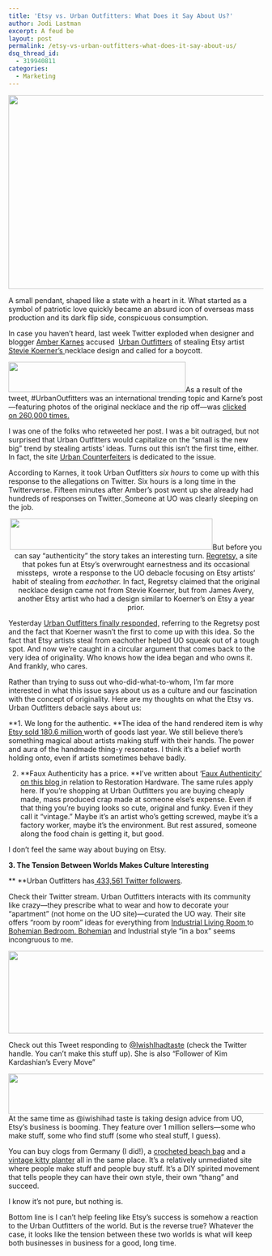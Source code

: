 ```yaml
---
title: 'Etsy vs. Urban Outfitters: What Does it Say About Us?'
author: Jodi Lastman
excerpt: A feud be
layout: post
permalink: /etsy-vs-urban-outfitters-what-does-it-say-about-us/
dsq_thread_id:
  - 319940811
categories:
  - Marketing
---
```

<a rel="attachment wp-att-5480" href="http://hypenotic.com/meaning-fulmarketing/5478/etsy-vs-urban-outfitters-what-does-it-say-about-us/attachment/screen-shot-2011-05-31-at-10-23-54-pm"><img class="aligncenter size-full wp-image-5480" title="Screen shot 2011-05-31 at 10.23.54 PM" src="http://hypenotic.com/wordpress/wp-content/uploads/2011/05/Screen-shot-2011-05-31-at-10.23.54-PM.png" alt="" width="569" height="383" /></a>

A small pendant, shaped like a state with a heart in it. What started as a symbol of patriotic love quickly became an absurd icon of overseas mass production and its dark flip side, conspicuous consumption.

In case you haven&#8217;t heard, last week Twitter exploded when designer and blogger [Amber Karnes][1] accused  [Urban Outfitters][2] of stealing Etsy artist [Stevie Koerner&#8217;s ][3]necklace design and called for a boycott.

<a rel="attachment wp-att-5479" href="http://hypenotic.com/meaning-fulmarketing/5478/etsy-vs-urban-outfitters-what-does-it-say-about-us/attachment/screen-shot-2011-05-31-at-10-13-35-pm"><img class="aligncenter size-full wp-image-5479" title="Screen shot 2011-05-31 at 10.13.35 PM" src="http://hypenotic.com/wordpress/wp-content/uploads/2011/05/Screen-shot-2011-05-31-at-10.13.35-PM.png" alt="" width="350" height="60" /></a>As a result of the tweet, #UrbanOutfitters was an international trending topic and Karne&#8217;s post—featuring photos of the original necklace and the rip off—was [clicked on 260,000 times.][4]

I was one of the folks who retweeted her post. I was a bit outraged, but not surprised that Urban Outfitters would capitalize on the &#8220;small is the new big&#8221; trend by stealing artists&#8217; ideas. Turns out this isn&#8217;t the first time, either. In fact, the site [Urban Counterfeiters][5] is dedicated to the issue.

According to Karnes, it took Urban Outfitters *six hours* to come up with this response to the allegations on Twitter. Six hours is a long time in the Twitterverse. Fifteen minutes after Amber&#8217;s post went up she already had hundreds of responses on Twitter.[ ][6]Someone at UO was clearly sleeping on the job.

<p style="text-align: center;">
  <a rel="attachment wp-att-5481" href="http://hypenotic.com/meaning-fulmarketing/5478/etsy-vs-urban-outfitters-what-does-it-say-about-us/attachment/screen-shot-2011-05-31-at-10-27-32-pm"><img class="aligncenter size-full wp-image-5481" title="Screen shot 2011-05-31 at 10.27.32 PM" src="http://hypenotic.com/wordpress/wp-content/uploads/2011/05/Screen-shot-2011-05-31-at-10.27.32-PM.png" alt="" width="400" height="62" /></a>But before you can say &#8220;authenticity&#8221; the story takes an interesting turn. <a href="http://www.regretsy.com/2011/05/27/urban-outrage/">Regretsy,</a> a site that pokes fun at Etsy&#8217;s overwrought earnestness and its occasional missteps,  wrote a response to the UO debacle focusing on Etsy artists&#8217; habit of stealing from <em>eachother. </em>In fact, Regretsy claimed that the original necklace design came not from Stevie Koerner, but from James Avery, another Etsy artist who had a design similar to Koerner&#8217;s on Etsy a year prior.
</p>

Yesterday [Urban Outfitters finally responded,][7] referring to the Regretsy post and the fact that Koerner wasn&#8217;t the first to come up with this idea. So the fact that Etsy artists steal from eachother helped UO squeak out of a tough spot. And now we&#8217;re caught in a circular argument that comes back to the very idea of originality. Who knows how the idea began and who owns it. And frankly, who cares.

Rather than trying to suss out who-did-what-to-whom, I&#8217;m far more interested in what this issue says about us as a culture and our fascination with the concept of originality. Here are my thoughts on what the Etsy vs. Urban Outfitters debacle says about us:

**1. We long for the authentic. **The idea of the hand rendered item is why[ Etsy sold 180.6 million ][8]worth of goods last year. We still believe there&#8217;s something magical about artists making stuff with their hands. The power and aura of the handmade thing-y resonates. I think it&#8217;s a belief worth holding onto, even if artists sometimes behave badly.

2. **Faux Authenticity has a price. **I&#8217;ve written about &#8216;[Faux Authenticity&#8217; on this blog ][9]in relation to Restoration Hardware. The same rules apply here. If you&#8217;re shopping at Urban Outfitters you are buying cheaply made, mass produced crap made at someone else&#8217;s expense. Even if that thing you&#8217;re buying looks so cute, original and funky. Even if they call it &#8220;vintage.&#8221; Maybe it&#8217;s an artist who&#8217;s getting screwed, maybe it&#8217;s a factory worker, maybe it&#8217;s the environment. But rest assured, someone along the food chain is getting it, but good.

I don&#8217;t feel the same way about buying on Etsy.

**3. The Tension Between Worlds Makes Culture Interesting**

** **Urban Outfitters has[ 433,561 Twitter followers][10].

Check their Twitter stream. Urban Outfitters interacts with its community like crazy—they prescribe what to wear and how to decorate your &#8220;apartment&#8221; (not home on the UO site)—curated the UO way. Their site offers &#8220;room by room&#8221; ideas for everything from [Industrial Living Room ][11]to [Bohemian Bedroom. ][12] [Bohemian][13] and Industrial style &#8220;in a box&#8221; seems incongruous to me.

<p style="text-align: center;">
  <a rel="attachment wp-att-5495" href="http://hypenotic.com/meaning-fulmarketing/5478/etsy-vs-urban-outfitters-what-does-it-say-about-us/attachment/screen-shot-2011-06-01-at-3-51-51-pm"><img class="size-full wp-image-5495 aligncenter" title="Screen shot 2011-06-01 at 3.51.51 PM" src="http://hypenotic.com/wordpress/wp-content/uploads/2011/06/Screen-shot-2011-06-01-at-3.51.51-PM.png" alt="" width="590" height="163" /></a>
</p>

Check out this Tweet responding to [@IwishIhadtaste][14] (check the Twitter handle. You can&#8217;t make this stuff up). She is also &#8220;Follower of Kim Kardashian&#8217;s Every Move&#8221;

<a rel="attachment wp-att-5482" href="http://hypenotic.com/meaning-fulmarketing/5478/etsy-vs-urban-outfitters-what-does-it-say-about-us/attachment/screen-shot-2011-05-31-at-11-08-52-pm"><img class="aligncenter size-full wp-image-5482" title="Screen shot 2011-05-31 at 11.08.52 PM" src="http://hypenotic.com/wordpress/wp-content/uploads/2011/05/Screen-shot-2011-05-31-at-11.08.52-PM.png" alt="" width="519" height="80" /></a>At the same time as @iwishihad taste is taking design advice from UO, Etsy&#8217;s business is booming. They feature over 1 million sellers—some who make stuff, some who find stuff (some who steal stuff, I guess).

You can buy clogs from Germany (I did!), a [crocheted beach bag][15] and a [vintage kitty planter][16] all in the same place. It&#8217;s a relatively unmediated site where people make stuff and people buy stuff. It&#8217;s a DIY spirited movement that tells people they can have their own style, their own &#8220;thang&#8221; and succeed.

I know it&#8217;s not pure, but nothing is.

Bottom line is I can&#8217;t help feeling like Etsy&#8217;s success is somehow a reaction to the Urban Outfitters of the world. But is the reverse true? Whatever the case, it looks like the tension between these two worlds is what will keep both businesses in business for a good, long time.

&nbsp;

&nbsp;

 [1]: http://twitter.com/amberkarnes
 [2]: http://www.urbanoutfitters.com/urban/index.jsp
 [3]: http://www.etsy.com/shop/truche
 [4]: http://www.myaimistrue.com/2011/05/urban-outfitters-ripoff-trending-topic/
 [5]: http://www.urbancounterfeiters.com/
 [6]: http://www.tweetdeck.com/
 [7]: http://www.blog.urbanoutfitters.com/blog/urban_outfitters_responds_to_false_allegations_by_necklace_designer
 [8]: http://www.inc.com/guides/2010/05/sell-handmade-crafts-on-etsy.html
 [9]: http://hypenotic.com/meaning-fulmarketing/2513/the-lure-of-faux-authenticity
 [10]: http://twitter.com/urbanoutfitters
 [11]: http://www.urbanoutfitters.com/urban/catalog/category.jsp?_DARGS=/urban/catalog/common/highlited_itemcount.jsp_A&_DAV=false&itemCount=80&navCount=&navAction=jump&id=TRENDS_INDUSTRIAL
 [12]: http://www.urbanoutfitters.com/urban/catalog/category.jsp?_DARGS=/urban/catalog/common/highlited_itemcount.jsp_A&_DAV=false&itemCount=80&navCount=&navAction=jump&id=TRENDS_BOHO
 [13]: http://en.wikipedia.org/wiki/Bohemianism
 [14]: http://twitter.com/iwishihadtaste
 [15]: http://www.etsy.com/listing/74726876/beachside-bag-crochet-pattern-pdf?ref=sr_gallery_35&ga_ref=auto&ga_search_query=crocheted+bags&ga_search_type=handmade&ga_facet=handmade
 [16]: http://www.etsy.com/listing/70764343/vintage-black-cat-planter?ref=fp_recent